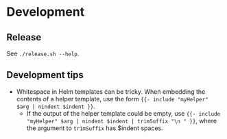 # Development

## Release

See `./release.sh --help`.

## Development tips

* Whitespace in Helm templates can be tricky. When embedding the contents of a helper template, use
  the form `{{- include "myHelper" $arg | nindent $indent }}`.
  * If the output of the helper template could be empty, use `{{- include "myHelper" $arg | nindent
    $indent | trimSuffix "\n " }}`, where the argument to `trimSuffix` has $indent spaces.
